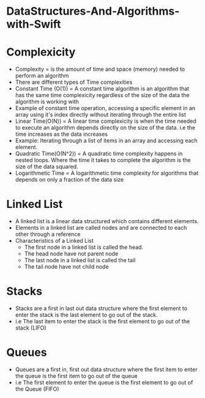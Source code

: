 # DataStructures-And-Algorithms-with-Swift

# Complexicity 
- Complexity = is the amount of time and space (memory) needed to perform an algorithm 
- There are different types of Time complexities 
- Constant Time (O(1)) = A constant time algorithm is an algorithm that has the same time complexicity regardless of the size of the data the algorithm is working with 
- Example of constant time operation, accessing a specific element in an array using it's index directly without iterating through the entire list 
- Linear Time(O(N)) = A linear time complexicity is when the time needed to execute an algorithm depends directly on the size of the data. i.e the time increases as the data increases 
- Example: Iterating through a list of items in an array and accessing each element. 
- Quadratic Time(O(N^2)) = A quadratic time complexity happens in nested loops. Where the time it takes to complete the algorithm is the size of the data squared. 
- Logarithmetic Time = A logarithmetic time complexity for algorithms that depends on only a fraction of the data size 

# Linked List 
- A linked list is a linear data structured which contains different elements.
- Elements in a linked list are called nodes and are connected to each other through a reference 
- Characteristics of a Linked List 
    - The first node in a linked list is called the head. 
    - The head node have not parent node
    - The last node in a linked list is called the tail 
    - The tail node have not child node 

# Stacks 
- Stacks are a first in last out data structure where the first element to enter the stack is the last element to go out of the stack. 
- i.e The last item to enter the stack is the first element to go out of the stack (LIFO)

# Queues 
- Queues are a first in, first out data structure where the first item to enter the queue is the first item to go out of the queue 
- i.e The first element to enter the queue is the first element to go out of the Queue (FIFO)

